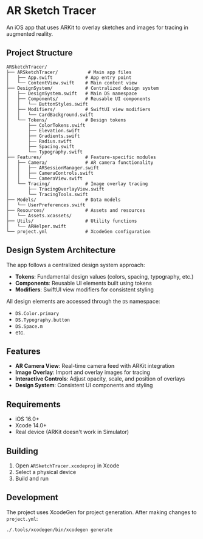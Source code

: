 # AR Sketch Tracer

An iOS app that uses ARKit to overlay sketches and images for tracing in augmented reality.

## Project Structure

```
ARSketchTracer/
├── ARSketchTracer/           # Main app files
│   ├── App.swift            # App entry point
│   └── ContentView.swift    # Main content view
├── DesignSystem/            # Centralized design system
│   ├── DesignSystem.swift   # Main DS namespace
│   ├── Components/          # Reusable UI components
│   │   └── ButtonStyles.swift
│   ├── Modifiers/           # SwiftUI view modifiers
│   │   └── CardBackground.swift
│   └── Tokens/              # Design tokens
│       ├── ColorTokens.swift
│       ├── Elevation.swift
│       ├── Gradients.swift
│       ├── Radius.swift
│       ├── Spacing.swift
│       └── Typography.swift
├── Features/                # Feature-specific modules
│   ├── Camera/              # AR camera functionality
│   │   ├── ARSessionManager.swift
│   │   ├── CameraControls.swift
│   │   └── CameraView.swift
│   └── Tracing/             # Image overlay tracing
│       ├── TracingOverlayView.swift
│       └── TracingTools.swift
├── Models/                  # Data models
│   └── UserPreferences.swift
├── Resources/               # Assets and resources
│   └── Assets.xcassets/
├── Utils/                   # Utility functions
│   └── ARHelper.swift
└── project.yml              # XcodeGen configuration
```

## Design System Architecture

The app follows a centralized design system approach:

- **Tokens**: Fundamental design values (colors, spacing, typography, etc.)
- **Components**: Reusable UI elements built using tokens
- **Modifiers**: SwiftUI view modifiers for consistent styling

All design elements are accessed through the `DS` namespace:
- `DS.Color.primary`
- `DS.Typography.button`
- `DS.Space.m`
- etc.

## Features

- **AR Camera View**: Real-time camera feed with ARKit integration
- **Image Overlay**: Import and overlay images for tracing
- **Interactive Controls**: Adjust opacity, scale, and position of overlays
- **Design System**: Consistent UI components and styling

## Requirements

- iOS 16.0+
- Xcode 14.0+
- Real device (ARKit doesn't work in Simulator)

## Building

1. Open `ARSketchTracer.xcodeproj` in Xcode
2. Select a physical device
3. Build and run

## Development

The project uses XcodeGen for project generation. After making changes to `project.yml`:

```bash
./.tools/xcodegen/bin/xcodegen generate
```
